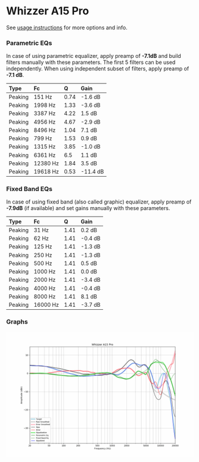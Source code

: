 # Whizzer A15 Pro
See [usage instructions](https://github.com/jaakkopasanen/AutoEq#usage) for more options and info.

### Parametric EQs
In case of using parametric equalizer, apply preamp of **-7.1dB** and build filters manually
with these parameters. The first 5 filters can be used independently.
When using independent subset of filters, apply preamp of **-7.1 dB**.

| Type    | Fc       |    Q | Gain     |
|:--------|:---------|:-----|:---------|
| Peaking | 151 Hz   | 0.74 | -1.6 dB  |
| Peaking | 1998 Hz  | 1.33 | -3.6 dB  |
| Peaking | 3387 Hz  | 4.22 | 1.5 dB   |
| Peaking | 4956 Hz  | 4.67 | -2.9 dB  |
| Peaking | 8496 Hz  | 1.04 | 7.1 dB   |
| Peaking | 799 Hz   | 1.53 | 0.9 dB   |
| Peaking | 1315 Hz  | 3.85 | -1.0 dB  |
| Peaking | 6361 Hz  | 6.5  | 1.1 dB   |
| Peaking | 12380 Hz | 1.84 | 3.5 dB   |
| Peaking | 19618 Hz | 0.53 | -11.4 dB |

### Fixed Band EQs
In case of using fixed band (also called graphic) equalizer, apply preamp of **-7.9dB**
(if available) and set gains manually with these parameters.

| Type    | Fc       |    Q | Gain    |
|:--------|:---------|:-----|:--------|
| Peaking | 31 Hz    | 1.41 | 0.2 dB  |
| Peaking | 62 Hz    | 1.41 | -0.4 dB |
| Peaking | 125 Hz   | 1.41 | -1.3 dB |
| Peaking | 250 Hz   | 1.41 | -1.3 dB |
| Peaking | 500 Hz   | 1.41 | 0.5 dB  |
| Peaking | 1000 Hz  | 1.41 | 0.0 dB  |
| Peaking | 2000 Hz  | 1.41 | -3.4 dB |
| Peaking | 4000 Hz  | 1.41 | -0.4 dB |
| Peaking | 8000 Hz  | 1.41 | 8.1 dB  |
| Peaking | 16000 Hz | 1.41 | -3.7 dB |

### Graphs
![](./Whizzer%20A15%20Pro.png)